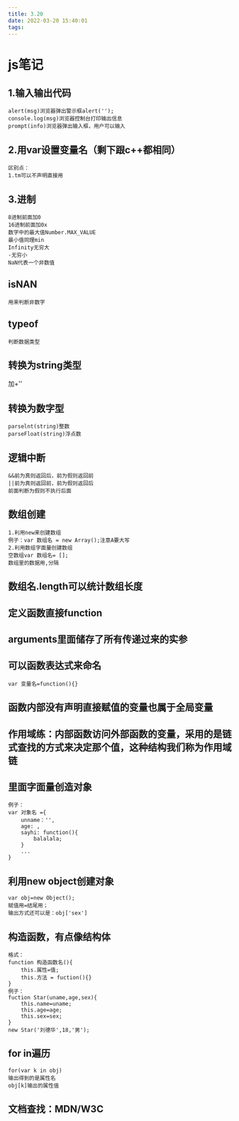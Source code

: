 ```yaml
---
title: 3.20
date: 2022-03-20 15:40:01
tags:
---
```

# js笔记
## 1.输入输出代码
	alert(msg)浏览器弹出警示框alert('');
	console.log(msg)浏览器控制台打印输出信息
	prompt(info)浏览器弹出输入框，用户可以输入
## 2.用var设置变量名（剩下跟c++都相同）
	区别点：
	1.tm可以不声明直接用
## 3.进制
	8进制前面加0
	16进制前面加0x
	数字中的最大值Number.MAX_VALUE
	最小值同理min
	Infinity无穷大
	-无穷小
	NaN代表一个非数值
## isNAN
	用来判断非数字
## typeof
	判断数据类型
## 转换为string类型
加+''
## 转换为数字型
	parselnt(string)整数
	parseFloat(string)浮点数
## 逻辑中断
	&&前为真则返回后，前为假则返回前
	||前为真则返回前，前为假则返回后
	前面判断为假则不执行后面
## 数组创建
	1.利用new来创建数组
	例子：var 数组名 = new Array();注意A要大写
	2.利用数组字面量创建数组
	空数组var 数组名= [];	
	数组里的数据用,分隔
## 数组名.length可以统计数组长度
## 定义函数直接function
## arguments里面储存了所有传递过来的实参
## 可以函数表达式来命名
	var 变量名=function(){}
## 函数内部没有声明直接赋值的变量也属于全局变量
## 作用域练：内部函数访问外部函数的变量，采用的是链式查找的方式来决定那个值，这种结构我们称为作用域链
## 里面字面量创造对象
	例子：
	var 对象名 ={
		unname：'',
		age: ,
		sayhi: function(){
			balalala;
		}
		...
	}
## 利用new object创建对象
	var obj=new Object();
	赋值用=结尾用；
	输出方式还可以是：obj['sex']
## 构造函数，有点像结构体
	格式：
	function 构造函数名(){
		this.属性=值;
		this.方法 = fuction(){}
	}
	例子：
	fuction Star(uname,age,sex){
		this.name=uname;
		this.age=age;
		this.sex=sex;
	}
	new Star('刘德华',18,'男');
## for in遍历
	for(var k in obj)
	输出得到的是属性名
	obj[k]输出的属性值
## 文档查找：MDN/W3C